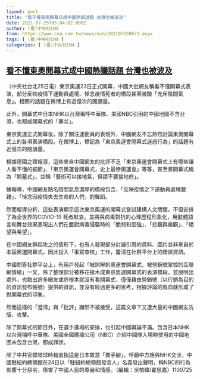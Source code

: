 ```yaml
---
layout: post
title: "看不懂東奧開幕式成中國熱議話題 台灣也被波及"
date: 2021-07-25T05:04:02.000Z
author: (臺)中央社CNA
from: https://www.cna.com.tw/news/acn/202107250073.aspx
tags: [ (臺)中央社CNA ]
categories: [ (臺)中央社CNA ]
---
```

<!--1627189442000-->
[看不懂東奧開幕式成中國熱議話題 台灣也被波及](https://www.cna.com.tw/news/acn/202107250073.aspx)
------

<div>
<div></div><div class="paragraph"><p>（中央社台北25日電）東京奧運23日正式開幕，中國大批網友稱看不懂開幕式表演，部分反映疫情下運動員處境、悼念疫情死者的橋段甚至被酸「充斥陰間氣息」。相關的話題在微博上有近億次的閱讀量。</p><p>此外，開幕式中日本NHK以台灣稱呼中華隊、美國NBC引用的中國地圖不含台灣，也都成開幕式的「罪狀」。</p><p>東京奧運正式開幕後，除了關注運動員的表現外，中國網友不忘熱烈討論東奧開幕式上的各項表演橋段。在微博上，標記為「東京奧運會開幕式迷惑行為」的話題有近億次的閱讀量。</p><p>根據德國之聲報導，這些來自中國網友的批評不乏「東京奧運會開幕式上有哪些讓人看不懂的細節」、「東京奧運會開幕式，史上最慘奧運會」等等，甚至將開幕式稱為「開墓式」，並稱「藝術可以接地氣，但請不要接地府」。</p><p>據報導，中國網友點名陰間氣息濃厚的橋段包含，「反映疫情之下運動員處境艱難」、「悼念因疫情失去生命的人們」的舞蹈。</p><p>然而報導分析，這些表演顯示這次東京奧運的開幕式嘗試建構人文關懷，不但安排了為全世界的COVID-19 死者默哀，並將與病毒對抗的心理歷程形象化，用肢體語言和舞台效果表現出人們在面對病毒侵襲時的「脆弱和堅強」、「悲觀與樂觀」、「絕望與希望」。</p><p>在中國網友群起攻之的情形下，也有人發現部分討論引用的資料、圖片並非來自於本屆奧運開幕式，因此投入「事實查核」工作，釐清在社群平台上的錯誤資訊。</p><p>中國問答社群平台上，有用戶發起「被誤解的奧運會開幕式，被營銷號掌控的互聯網情緒」一文，除了整理部分被移花接木成東京奧運開幕式的表演橋段，並說明出處外，也點出許多網友或許根本就沒有看開幕式，僅僅藉由營銷號（以行銷為目的的資訊發布帳號）提供的資訊，並沒有經過更多的思考，根據評論的風向就形成了對開幕式的印象。</p><p>然而這樣的「澄清」與「批評」顯然不被接受，這篇文章下又遭大量的中國網友洗版、攻擊。</p><p>除了開幕式的節目外，在選手進場的安排，也引起中國輿論不滿。包含日本NHK以台灣稱呼中華隊、美國全國廣播公司（NBC）介紹中國隊入場時使用的中國地圖未包含台灣，都成罪狀。</p><p>除了中共官媒環球時報直指這是日本故意「做手腳」，呼籲中方應與NHK交涉，中國駐紐約總領館在24日以「駐紐約總領館發言人」名義發出聲明，稱NBC的行為影響十分惡劣，傷害了中國人民的尊嚴和情感。（編輯：吳柏緯/翟思嘉）1100725</p></div>
</div>
